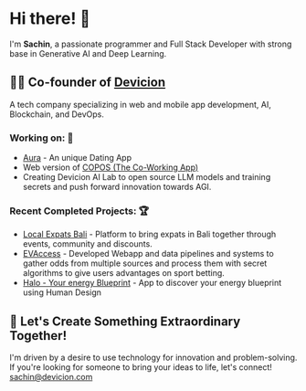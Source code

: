 # Hi there! 👋

I'm **Sachin**, a passionate programmer and Full Stack Developer with strong base in Generative AI and Deep Learning.

## 👨‍💼 Co-founder of [Devicion](https://www.devicion.com)
A tech company specializing in web and mobile app development, AI, Blockchain, and DevOps.

### Working on: 🚀

- [Aura](https://www.auramatching.com) - An unique Dating App 
- Web version of [COPOS (The Co-Working App)](https://www.copos.app)
- Creating Devicion AI Lab to open source LLM models and training secrets and push forward innovation towards AGI.

### Recent Completed Projects: 🏆

- [Local Expats Bali](https://www.localexpatsbali.com) - Platform to bring expats in Bali together through events, community and discounts.
- [EVAccess](https://evaccess.com.au) - Developed Webapp and data pipelines and systems to gather odds from multiple sources and process them with secret algorithms to give users advantages on sport betting.
- [Halo - Your energy Blueprint](https://www.auramatching.com/halo) - App to discover your energy blueprint using Human Design


## 🌟 Let's Create Something Extraordinary Together!

I'm driven by a desire to use technology for innovation and problem-solving. If you're looking for someone to bring your ideas to life, let's connect!
[sachin@devicion.com](mailto:sachin@devicion.com)


